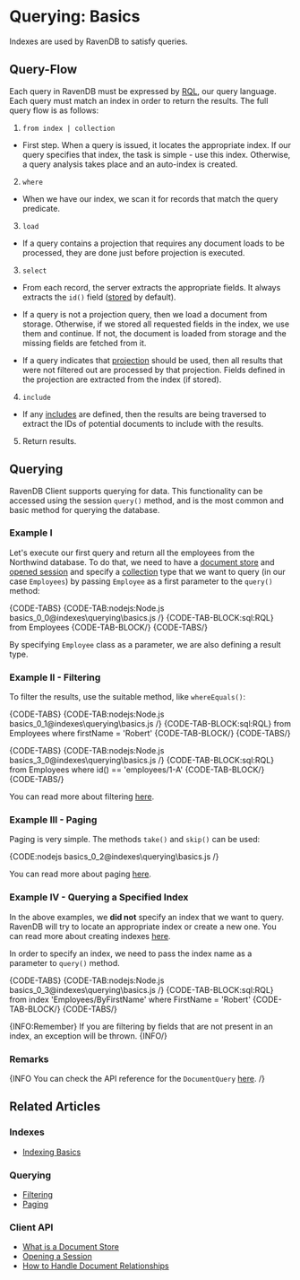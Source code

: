 # Querying: Basics

Indexes are used by RavenDB to satisfy queries.

## Query-Flow

Each query in RavenDB must be expressed by [RQL](../../indexes/querying/what-is-rql), our query language. Each query must match an index in order to return the results. The full query flow is as follows:

1. `from index | collection` 
  - First step. When a query is issued, it locates the appropriate index. If our query specifies that index, the task is simple - use this index. Otherwise, a query analysis takes place and an auto-index is created.

2. `where` 
  - When we have our index, we scan it for records that match the query predicate.

3. `load`
  - If a query contains a projection that requires any document loads to be processed, they are done just before projection is executed.

3. `select`
  - From each record, the server extracts the appropriate fields. It always extracts the `id()` field ([stored](../../indexes/storing-data-in-index) by default).   

  - If a query is not a projection query, then we load a document from storage. Otherwise, if we stored all requested fields in the index, we use them and continue. If not, the document is loaded from storage and the missing fields are fetched from it.

  - If a query indicates that [projection](../../indexes/querying/projections) should be used, then all results that were not filtered out are processed by that projection. Fields defined in the projection are extracted from the index (if stored).

4. `include` 
  - If any [includes](../../client-api/how-to/handle-document-relationships#includes) are defined, then the results are being traversed to extract the IDs of potential documents to include with the results.

5. Return results.

## Querying

RavenDB Client supports querying for data. This functionality can be accessed using the session `query()` method, and is the most common and basic method for querying the database.

### Example I

Let's execute our first query and return all the employees from the Northwind database. To do that, we need to have a [document store](../../client-api/what-is-a-document-store) and [opened session](../../client-api/session/opening-a-session) and specify a [collection](../../client-api/faq/what-is-a-collection) type that we want to query (in our case `Employees`) by passing `Employee` as a first parameter to the `query()` method:

{CODE-TABS}
{CODE-TAB:nodejs:Node.js basics_0_0@indexes\querying\basics.js /}
{CODE-TAB-BLOCK:sql:RQL}
from Employees
{CODE-TAB-BLOCK/}
{CODE-TABS/}

By specifying `Employee` class as a parameter, we are also defining a result type.

### Example II - Filtering

To filter the results, use the suitable method, like `whereEquals()`:

{CODE-TABS}
{CODE-TAB:nodejs:Node.js basics_0_1@indexes\querying\basics.js /}
{CODE-TAB-BLOCK:sql:RQL}
from Employees
where firstName = 'Robert'
{CODE-TAB-BLOCK/}
{CODE-TABS/}

{CODE-TABS}
{CODE-TAB:nodejs:Node.js basics_3_0@indexes\querying\basics.js /}
{CODE-TAB-BLOCK:sql:RQL}
from Employees
where id() == 'employees/1-A'
{CODE-TAB-BLOCK/}
{CODE-TABS/}


You can read more about filtering [here](../../indexes/querying/filtering).

### Example III - Paging

Paging is very simple. The methods `take()` and `skip()` can be used:

{CODE:nodejs basics_0_2@indexes\querying\basics.js /}

You can read more about paging [here](../../indexes/querying/paging).

### Example IV - Querying a Specified Index

In the above examples, we **did not** specify an index that we want to query. RavenDB will try to locate an appropriate index or create a new one. You can read more about creating indexes [here](../../indexes/creating-and-deploying).

In order to specify an index, we need to pass the index name as a parameter to `query()` method.

{CODE-TABS}
{CODE-TAB:nodejs:Node.js basics_0_3@indexes\querying\basics.js /}
{CODE-TAB-BLOCK:sql:RQL}
from index 'Employees/ByFirstName' 
where FirstName = 'Robert'
{CODE-TAB-BLOCK/}
{CODE-TABS/}

{INFO:Remember}
If you are filtering by fields that are not present in an index, an exception will be thrown.
{INFO/}

### Remarks

{INFO You can check the API reference for the `DocumentQuery` [here](../../client-api/session/querying/document-query/what-is-document-query). /}

## Related Articles

### Indexes

- [Indexing Basics](../../indexes/indexing-basics)

### Querying

- [Filtering](../../indexes/querying/filtering)
- [Paging](../../indexes/querying/paging)

### Client API

- [What is a Document Store](../../client-api/what-is-a-document-store)
- [Opening a Session](../../client-api/session/opening-a-session)
- [How to Handle Document Relationships](../../client-api/how-to/handle-document-relationships)
